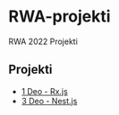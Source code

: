 # RWA-projekti
RWA 2022 Projekti

## Projekti
- [1 Deo - Rx.js](https://github.com/xTeamStanly/RWA-projekti/tree/main/1-rx.js)
- [3 Deo - Nest.js](https://github.com/xTeamStanly/RWA-projekti/tree/main/3-nest.js)